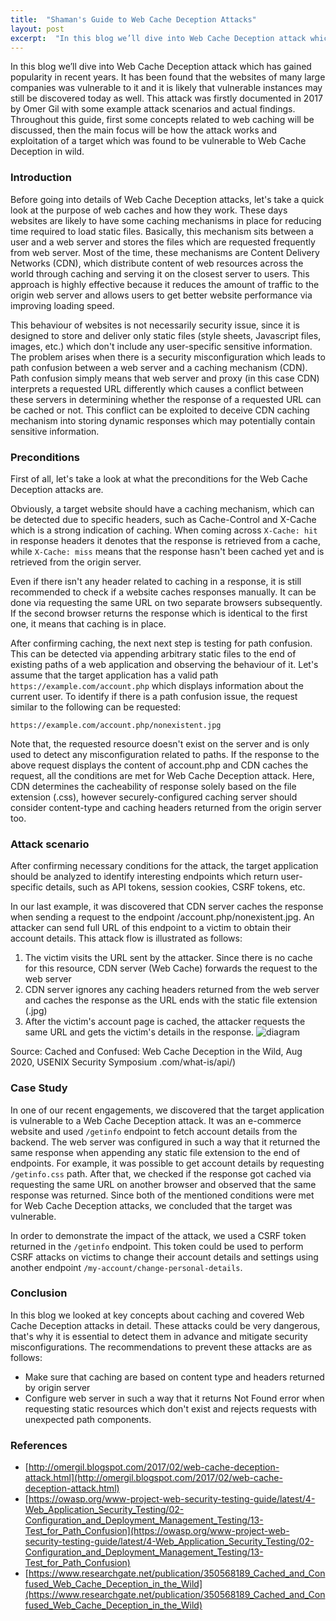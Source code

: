 ```yaml
---
title:  "Shaman's Guide to Web Cache Deception Attacks"
layout: post
excerpt:  "In this blog we’ll dive into Web Cache Deception attack which has gained popularity in recent years. It has been found that the websites of many large companies was vulnerable to it and it is likely that vulnerable instances may still be discovered today as well."
---
```


In this blog we’ll dive into Web Cache Deception attack which has gained popularity in recent years. It has been found that the websites of many large companies was vulnerable to it and it is likely that vulnerable instances may still be discovered today as well. This attack was firstly documented in 2017 by Omer Gil with some example attack scenarios and actual findings. Throughout this guide, first some concepts related to web caching will be discussed, then the main focus will be how the attack works and exploitation of a target which was found to be vulnerable to Web Cache Deception in wild.

### Introduction
Before going into details of Web Cache Deception attacks, let's take a quick look at the purpose of web caches and how they work. These days websites are likely to have some caching mechanisms in place for reducing time required to load static files. Basically, this mechanism sits between a user and a web server and stores the files which are requested frequently from web server. Most of the time, these mechanisms are Content Delivery Networks (CDN), which distribute content of web resources across the world through caching and serving it on the closest server to users. This approach is highly effective because it reduces the amount of traffic to the origin web server and allows users to get better website performance via improving loading speed.

This behaviour of websites is not necessarily security issue, since it is designed to store and deliver only static files (style sheets, Javascript files, images, etc.) which don't include any user-specific sensitive information. The problem arises when there is a security misconfiguration which leads to path confusion between a web server and a caching mechanism (CDN). Path confusion simply means that web server and proxy (in this case CDN) interprets a requested URL differently which causes a conflict between these servers in determining whether the response of a requested URL can be cached or not. This conflict can be exploited to deceive CDN caching mechanism into storing dynamic responses which may potentially contain sensitive information.

### Preconditions
First of all, let's take a look at what the preconditions for the Web Cache Deception attacks are.

Obviously, a target website should have a caching mechanism, which can be detected due to specific headers, such as  Cache-Control and X-Cache which is a strong indication of caching. When coming across `X-Cache: hit` in response headers it denotes that the response is retrieved from a cache, while `X-Cache: miss` means that the response hasn't been cached yet and is retrieved from the origin server.

Even if there isn't any header related to caching in a response, it is still recommended to check if a website caches responses manually. It can be done via requesting the same URL on two separate browsers subsequently. If the second browser returns the response which is identical to the first one, it means that caching is in place.

After confirming caching, the next next step is testing for path confusion. This can be detected via appending arbitrary static files to the end of existing paths of a web application and observing the behaviour of it. Let's assume that the target application has a valid path `https://example.com/account.php` which displays information about the current user. To identify if there is a path confusion issue, the request similar to the following can be requested:

`https://example.com/account.php/nonexistent.jpg`

Note that, the requested resource doesn't exist on the server and is only used to detect any misconfiguration related to paths. If the response to the above request displays the content of account.php and CDN caches the request, all the conditions are met for Web Cache Deception attack. Here, CDN determines the cacheability of response solely based on the file extension (.css), however securely-configured caching server should consider content-type and caching headers returned from the origin server too.

### Attack scenario
After confirming necessary conditions for the attack, the target application should be analyzed to identify interesting endpoints which return user-specific details, such as API tokens, session cookies, CSRF tokens, etc. 

In our last example, it was discovered that CDN server caches the response when sending a request to the endpoint /account.php/nonexistent.jpg. An attacker can send full URL of this endpoint to a victim to obtain their account details. This attack flow is illustrated as follows:
1. The victim visits the URL sent by the attacker. Since there is no cache for this resource, CDN server (Web Cache) forwards the request to the web server
2. CDN server ignores any caching headers returned from the web server and caches the response as the URL ends with the static file extension (.jpg)
3. After the victim's account page is cached, the attacker requests the same URL and gets the victim's details in the response.
![diagram](https://github.com/blog-shamanredteam/blog-shamanredteam.github.io/assets/147247315/d579b6fd-d66a-4234-a4bd-91477705e890)

Source: Cached and Confused: Web Cache Deception in the Wild, Aug 2020, USENIX Security Symposium
.com/what-is/api/)
### Case Study
In one of our recent engagements, we discovered that the target application is vulnerable to a Web Cache Deception attack. It was an e-commerce website and used `/getinfo` endpoint to fetch account details from the backend. The web server was configured in such a way that it returned the same response when appending any static file extension to the end of endpoints. For example, it was possible to get account details by requesting `/getinfo.css` path. After that, we checked if the response got cached via requesting the same URL on another browser and observed that the same response was returned. Since both of the mentioned conditions were met for Web Cache Deception attacks, we concluded that the target was vulnerable.

In order to demonstrate the impact of the attack, we used a CSRF token returned in the `/getinfo` endpoint. This token could be used to perform CSRF attacks on victims to change their account details and settings using another endpoint `/my-account/change-personal-details`.

### Conclusion
In this blog we looked at key concepts about caching and covered Web Cache Deception attacks in detail. These attacks could be very dangerous, that's why it is essential to detect them in advance and mitigate security misconfigurations. The recommendations to prevent these attacks are as follows:
 - Make sure that caching are based on content type and headers returned by origin server
 - Configure web server in such a way that it returns Not Found error when requesting static resources which don't exist and rejects requests with unexpected path components.

### References
 - [http://omergil.blogspot.com/2017/02/web-cache-deception-attack.html](http://omergil.blogspot.com/2017/02/web-cache-deception-attack.html)
 - [https://owasp.org/www-project-web-security-testing-guide/latest/4-Web_Application_Security_Testing/02-Configuration_and_Deployment_Management_Testing/13-Test_for_Path_Confusion](https://owasp.org/www-project-web-security-testing-guide/latest/4-Web_Application_Security_Testing/02-Configuration_and_Deployment_Management_Testing/13-Test_for_Path_Confusion)
 - [https://www.researchgate.net/publication/350568189_Cached_and_Confused_Web_Cache_Deception_in_the_Wild](https://www.researchgate.net/publication/350568189_Cached_and_Confused_Web_Cache_Deception_in_the_Wild)
